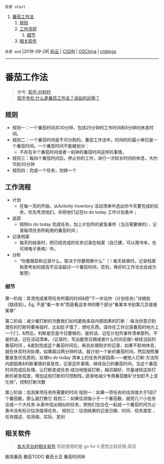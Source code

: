 `目录 start`
 
1. [番茄工作法](#番茄工作法)
    1. [规则](#规则)
    1. [工作流程](#工作流程)
        1. [细节](#细节)
    1. [相关软件](#相关软件)

`目录 end` |_2018-09-28_| [码云](https://gitee.com/gin9) | [CSDN](http://blog.csdn.net/kcp606) | [OSChina](https://my.oschina.net/kcp1104) | [cnblogs](http://www.cnblogs.com/kuangcp)
****************************************
# 番茄工作法
> 参考: [知乎:分秒时](https://www.zhihu.com/question/20189826/answer/14283234)  
> [知乎专栏:什么是番茄工作法？该如何运用？](https://www.zhihu.com/question/20189826)  

## 规则
- 规则一：一个番茄时间共30分钟，包括25分钟的工作时间和5分钟的休息时间。
- 规则二：一个番茄时间是不可分割的。番茄工作法中，时间的的最小单位是一个番茄时间。一个番茄时间不能被划分：
    - 不存在半个番茄时间或者一刻钟的番茄时间这样的事情。
- 规则三：每四个番茄时间后，停止你的工作，进行一次较长时间的休息，大约15到30分钟
- 规则四：完成一个任务，划掉一个

## 工作流程

- 计划    
    - 在每一天的开始，从Activity    inventory 活动清单中选出你今天要完成的任务，优先考虑他们，并把他们记在to do today 工作计划表中；
- 追踪
    - 按照to do today    完成任务，加上计划外的紧急事件（当日需要做的），记录每项任务所耗用的番茄时间；
- 记录档案
    - 每天的结束时，把已经完成的任务记录在档案（自己建，可以用书本，也可用电子表格）中。
- 分析
    - “你要跟踪和记录什么，取决于你要观察什么”（！每天结束时，记录档案和思考如何提高不应该超过一个番茄时间，否则，再好的工作法也会成为累赘）

### 细节

第一阶段：弄清完成某项任务所需的时间&把“下一步动作（计划任务）”详细些（路径划）。Eg, 不是“看一本书”而是看这本书的哪个部分“看某本书到第几页或者某章”

第二阶段：减少被打断的次数我们如何避免来自内部因素的打断：·每当你意识到潜在的打断将要来临时，比如肚子饿了，想吃东西，请你在工作记录番茄的地方上一个[']，&然后，判断是否是今日要做的，是的话，记在计划外事件清单那列，不是的话，记在活动清单。（记录时，写出截至日期或者什么时间去做）·继续当前的番茄时间  。&直到完成这个番茄时间后，再去处理刚才的记录，如果不影响休息，就在休息时间处理，如果超过两分钟的话，就计划一个新的番茄时间。然后按照重要紧急优先原则，处理to    do today 清单上的任务外部因素——被他人打断·方法同内部因素&判断事情的紧急性，记录这件事情，继续自己的番茄时间，当这个番茄时间完成后处理。让打断变成任务·成功地拖延打断，越迟越好，尽量减轻这些打断的紧急程度，增加这些打断的可控制性。·逐渐地减少专用番茄数&“计划赶不上变化快”，控制打断次数

第三阶段：估测某项任务所需要的时间
规则一：如果一项任务的估测值大于5到7个番茄数，那么就打散它
规则二：如果估测值小于一个番茄数，就把几个小任务合成一个大任务·从表中找出相似的任务，把他们加合在一起成一个番茄时间为止·表中没有标识估测值得任务，
规则三：估测结果的记录日期、时间、任务类型   、任务描述、估测值、实际、差别

## 相关软件
> [各大平台的相关软件](https://www.douban.com/note/141322878/) 目前使用的是 go for it 感觉比较好用,简洁

极简番茄 番茄TODO 番茄土豆 番茄时间钟
